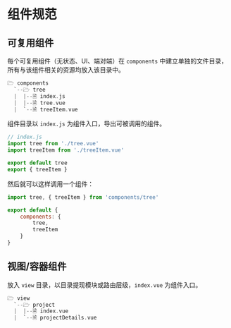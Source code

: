 # 组件规范

## 可复用组件

每个可复用组件（无状态、UI、端对端）在 `components` 中建立单独的文件目录，所有与该组件相关的资源均放入该目录中。

```c
🗁 components
  `--🗁 tree
  |  |--🗎 index.js
  |  |--🗎 tree.vue
  |  `--🗎 treeItem.vue
```

组件目录以 `index.js` 为组件入口，导出可被调用的组件。

```js
// index.js
import tree from './tree.vue'
import treeItem from './treeItem.vue'

export default tree
export { treeItem }
```

然后就可以这样调用一个组件：

```js
import tree, { treeItem } from 'components/tree'

export default {
    components: {
        tree,
        treeItem
    }
}
```

## 视图/容器组件

放入 `view` 目录，以目录提现模块或路由层级，`index.vue` 为组件入口。

```c
🗁 view
  `--🗁 project
  |  |--🗎 index.vue
  |  `--🗎 projectDetails.vue
```
